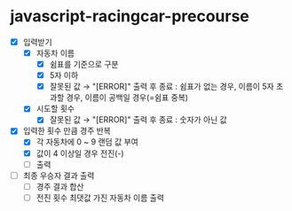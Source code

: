 # javascript-racingcar-precourse
- [X]  입력받기
    - [X]  자동차 이름
        - [X]  쉼표를 기준으로 구분
        - [X]  5자 이하
        - [X]  잘못된 값 → "[ERROR]" 출력 후 종료 : 쉼표가 없는 경우, 이름이 5자 초과할 경우, 이름이 공백일 경우(=쉼표 중복)
    - [X]  시도할 횟수
        - [X]  잘못된 값 → "[ERROR]" 출력 후 종료 : 숫자가 아닌 값
- [X]  입력한 횟수 만큼 경주 반복
    - [X]  각 자동차에 0 ~ 9 랜덤 값 부여
    - [X]  값이 4 이상일 경우 전진(-)
    - [ ]  출력
- [ ]  최종 우승자 결과 출력
    - [ ]  경주 결과 합산
    - [ ]  전진 횟수 최댓값 가진 자동차 이름 출력
